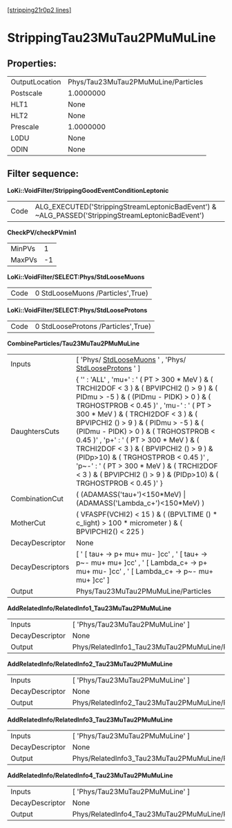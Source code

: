 [[stripping21r0p2 lines]](./stripping21r0p2-leptonic)

# StrippingTau23MuTau2PMuMuLine

## Properties:

|                |                                     |
|----------------|-------------------------------------|
| OutputLocation | Phys/Tau23MuTau2PMuMuLine/Particles |
| Postscale      | 1.0000000                           |
| HLT1           | None                                |
| HLT2           | None                                |
| Prescale       | 1.0000000                           |
| L0DU           | None                                |
| ODIN           | None                                |

## Filter sequence:

**LoKi::VoidFilter/StrippingGoodEventConditionLeptonic**

|      |                                                                                                   |
|------|---------------------------------------------------------------------------------------------------|
| Code | ALG_EXECUTED('StrippingStreamLeptonicBadEvent') & \~ALG_PASSED('StrippingStreamLeptonicBadEvent') |

**CheckPV/checkPVmin1**

|        |     |
|--------|-----|
| MinPVs | 1   |
| MaxPVs | -1  |

**LoKi::VoidFilter/SELECT:Phys/StdLooseMuons**

|      |                                   |
|------|-----------------------------------|
| Code | 0 StdLooseMuons /Particles',True) |

**LoKi::VoidFilter/SELECT:Phys/StdLooseProtons**

|      |                                     |
|------|-------------------------------------|
| Code | 0 StdLooseProtons /Particles',True) |

**CombineParticles/Tau23MuTau2PMuMuLine**

|                  |                                                                                                                                                                                                                                                                                                                                                                                                                                                                                                                                                                      |
|------------------|----------------------------------------------------------------------------------------------------------------------------------------------------------------------------------------------------------------------------------------------------------------------------------------------------------------------------------------------------------------------------------------------------------------------------------------------------------------------------------------------------------------------------------------------------------------------|
| Inputs           | [ 'Phys/ [StdLooseMuons](./stripping21r0p2-stdloosemuons) ' , 'Phys/ [StdLooseProtons](./stripping21r0p2-stdlooseprotons) ' ]                                                                                                                                                                                                                                                                                                                                                                                                                                      |
| DaughtersCuts    | { '' : 'ALL' , 'mu+' : ' ( PT \> 300 \* MeV ) & ( TRCHI2DOF \< 3 ) & ( BPVIPCHI2 () \> 9 ) & ( PIDmu \> -5 ) & ( (PIDmu - PIDK) \> 0 ) & ( TRGHOSTPROB \< 0.45 )' , 'mu-' : ' ( PT \> 300 \* MeV ) & ( TRCHI2DOF \< 3 ) & ( BPVIPCHI2 () \> 9 ) & ( PIDmu \> -5 ) & ( (PIDmu - PIDK) \> 0 ) & ( TRGHOSTPROB \< 0.45 )' , 'p+' : ' ( PT \> 300 \* MeV ) & ( TRCHI2DOF \< 3 ) & ( BPVIPCHI2 () \> 9 ) & (PIDp\>10) & ( TRGHOSTPROB \< 0.45 )' , 'p\~-' : ' ( PT \> 300 \* MeV ) & ( TRCHI2DOF \< 3 ) & ( BPVIPCHI2 () \> 9 ) & (PIDp\>10) & ( TRGHOSTPROB \< 0.45 )' } |
| CombinationCut   | ( (ADAMASS('tau+')\<150\*MeV) \| (ADAMASS('Lambda_c+')\<150\*MeV) )                                                                                                                                                                                                                                                                                                                                                                                                                                                                                                  |
| MotherCut        | ( VFASPF(VCHI2) \< 15 ) & ( (BPVLTIME () \* c_light) \> 100 \* micrometer ) & ( BPVIPCHI2() \< 225 )                                                                                                                                                                                                                                                                                                                                                                                                                                                                 |
| DecayDescriptor  | None                                                                                                                                                                                                                                                                                                                                                                                                                                                                                                                                                                 |
| DecayDescriptors | [ ' [ tau+ -\> p+ mu+ mu- ]cc' , ' [ tau+ -\> p\~- mu+ mu+ ]cc' , ' [ Lambda_c+ -\> p+ mu+ mu- ]cc' , ' [ Lambda_c+ -\> p\~- mu+ mu+ ]cc' ]                                                                                                                                                                                                                                                                                                                                                                                                                |
| Output           | Phys/Tau23MuTau2PMuMuLine/Particles                                                                                                                                                                                                                                                                                                                                                                                                                                                                                                                                  |

**AddRelatedInfo/RelatedInfo1_Tau23MuTau2PMuMuLine**

|                 |                                                  |
|-----------------|--------------------------------------------------|
| Inputs          | [ 'Phys/Tau23MuTau2PMuMuLine' ]                |
| DecayDescriptor | None                                             |
| Output          | Phys/RelatedInfo1_Tau23MuTau2PMuMuLine/Particles |

**AddRelatedInfo/RelatedInfo2_Tau23MuTau2PMuMuLine**

|                 |                                                  |
|-----------------|--------------------------------------------------|
| Inputs          | [ 'Phys/Tau23MuTau2PMuMuLine' ]                |
| DecayDescriptor | None                                             |
| Output          | Phys/RelatedInfo2_Tau23MuTau2PMuMuLine/Particles |

**AddRelatedInfo/RelatedInfo3_Tau23MuTau2PMuMuLine**

|                 |                                                  |
|-----------------|--------------------------------------------------|
| Inputs          | [ 'Phys/Tau23MuTau2PMuMuLine' ]                |
| DecayDescriptor | None                                             |
| Output          | Phys/RelatedInfo3_Tau23MuTau2PMuMuLine/Particles |

**AddRelatedInfo/RelatedInfo4_Tau23MuTau2PMuMuLine**

|                 |                                                  |
|-----------------|--------------------------------------------------|
| Inputs          | [ 'Phys/Tau23MuTau2PMuMuLine' ]                |
| DecayDescriptor | None                                             |
| Output          | Phys/RelatedInfo4_Tau23MuTau2PMuMuLine/Particles |
